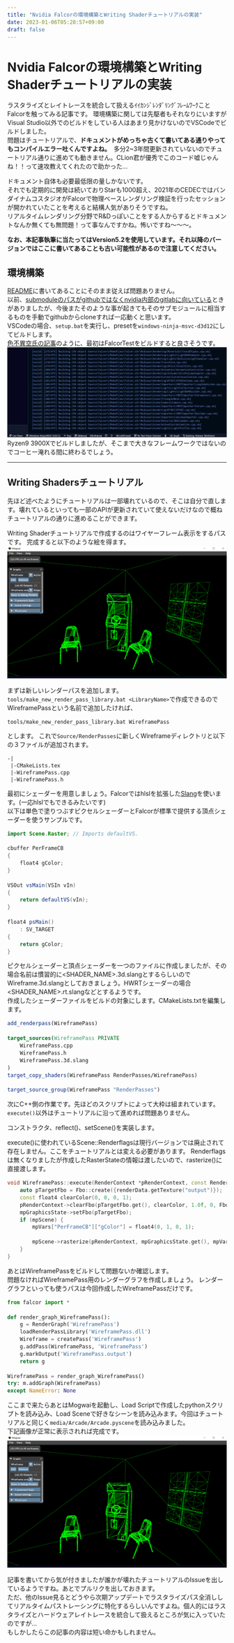 ```yaml
---
title: "Nvidia Falcorの環境構築とWriting Shaderチュートリアルの実装"
date: 2023-01-06T05:28:57+09:00
draft: false
---
```


# Nvidia Falcorの環境構築とWriting Shaderチュートリアルの実装
ラスタライズとレイトレースを統合して扱えるｲｲｶﾝｼﾞﾚﾝﾀﾞﾘﾝｸﾞﾌﾚｰﾑﾜｰｸことFalcorを触ってみる記事です。
環境構築に関しては先駆者もそれなりにいますがVisual Studio以外でのビルドをしている人はあまり見かけないのでVSCodeでビルドしました。  
問題はチュートリアルで、**ドキュメントがめっちゃ古くて書いてある通りやってもコンパイルエラー吐くんですよね。**　多分2~3年間更新されていないのでチュートリアル通りに進めても動きません。CLion君が優秀でこのコード嘘じゃんね！！って速攻教えてくれたので助かった...  

ドキュメント自体も必要最低限の量しかないです。  
それでも定期的に開発は続いておりStarも1000超え、2021年のCEDECではバンダイナムコスタジオがFalcorで物理ベースレンダリング検証を行ったセッションが開かれていたことを考えると結構人気がありそうですね。  
リアルタイムレンダリング分野でR&Dっぽいことをする人からするとドキュメントなんか無くても無問題！って事なんですかね。怖いですね～～～。

**なお、本記事執筆に当たってはVersion5.2を使用しています。それ以降のバージョンではここに書いてあることも古い可能性があるので注意してください。**

## 環境構築
[README](https://github.com/NVIDIAGameWorks/Falcor#readme)に書いてあることにそのまま従えば問題ありません。  
以前、[submoduleのパスがgithubではなくnvidia内部のgitlabに向いている](https://github.com/NVIDIAGameWorks/Falcor/pull/327)ときがありましたが、今後またそのような事が起きてもそのサブモジュールに相当するものを手動でgithubからcloneすれば一応動くと思います。  
VSCodeの場合、`setup.bat`を実行し、presetを`windows-ninja-msvc-d3d12`にしてビルドします。  
[色不異空氏の記事](https://shikihuiku.github.io/post/falcor_getting_started/)のように、最初はFalcorTestをビルドすると良さそうです。　　
![](2023-01-11-18-19-52.png)
Ryzen9 3900Xでビルドしましたが、そこまで大きなフレームワークではないのでコーヒー淹れる間に終わるでしょう。

---
## Writing Shadersチュートリアル
先ほど述べたようにチュートリアルは一部壊れているので、そこは自分で直します。壊れているといっても一部のAPIが更新されていて使えないだけなので概ねチュートリアルの通りに進めることができます。

Writing Shaderチュートリアルで作成するのはワイヤーフレーム表示をするパスです。
完成すると以下のような絵を得ます。
![](2023-01-11-21-58-26.png)

まずは新しいレンダーパスを追加します。`tools/make_new_render_pass_library.bat <LibraryName>`で作成できるのでWireframePassという名前で追加したければ、
```
tools/make_new_render_pass_library.bat WireframePass
```  
とします。
これで`Source/RenderPasses`に新しくWireframeディレクトリと以下の３ファイルが追加されます。
```
-|
 |-CMakeLists.tex
 |-WireframePass.cpp
 |-WireframePass.h
```
最初にシェーダーを用意しましょう。Falcorではhlslを拡張した[Slang](https://github.com/shader-slang/slang)を使います。(一応hlslでもできるみたいです)  
以下は単色で塗りつぶすピクセルシェーダーとFalcorが標準で提供する頂点シェーダーを使うサンプルです。
```java
import Scene.Raster; // Imports defaultVS.

cbuffer PerFrameCB
{
    float4 gColor;
}

VSOut vsMain(VSIn vIn)
{
    return defaultVS(vIn);
}

float4 psMain()
    : SV_TARGET
{
    return gColor;
}

```
ピクセルシェーダーと頂点シェーダーを一つのファイルに作成しましたが、その場合名前は慣習的に<SHADER_NAME>.3d.slangとするらしいのでWireframe.3d.slangとしておきましょう。HWRTシェーダーの場合<SHADER_NAME>.rt.slangなどとするようです。  
作成したシェーダーファイルをビルドの対象にします。CMakeLists.txtを編集します。
```CMake
add_renderpass(WireframePass)

target_sources(WireframePass PRIVATE
    WireframePass.cpp
    WireframePass.h
    WireframePass.3d.slang
)
target_copy_shaders(WireframePass RenderPasses/WireframePass)

target_source_group(WireframePass "RenderPasses")
```
次にC++側の作業です。先ほどのスクリプトによって大枠は組まれています。  
`execute()`以外はチュートリアルに沿って進めれば問題ありません。

コンストラクタ、reflect()、setScene()を実装します。

execute()に使われているScene::Renderflagsは現行バージョンでは廃止されて存在しません。ここをチュートリアルとは変える必要があります。
Renderflagsは無くなりましたが作成したRasterStateの情報は渡したいので、rasterize()に直接渡します。

```C++
void WireframePass::execute(RenderContext *pRenderContext, const RenderData &renderData) {
    auto pTargetFbo = Fbo::create({renderData.getTexture("output")});
    const float4 clearColor(0, 0, 0, 1);
    pRenderContext->clearFbo(pTargetFbo.get(), clearColor, 1.0f, 0, FboAttachmentType::All);
    mpGraphicsState->setFbo(pTargetFbo);
    if (mpScene) {
        mpVars["PerFrameCB"]["gColor"] = float4(0, 1, 0, 1);

        mpScene->rasterize(pRenderContext, mpGraphicsState.get(), mpVars.get(), mpRasterState, mpRasterState);
    }
}
```
あとはWireframePassをビルドして問題ないか確認します。  
問題なければWireframePass用のレンダーグラフを作成しましょう。
レンダーグラフといっても使うパスは今回作成したWireframePassだけです。　　
```Python
from falcor import *

def render_graph_WireframePass():
    g = RenderGraph('WireframePass')
    loadRenderPassLibrary('WireframePass.dll')
    Wireframe = createPass('WireframePass')
    g.addPass(WireframePass, 'WireframePass')
    g.markOutput('WireframePass.output')
    return g

WireframePass = render_graph_WireframePass()
try: m.addGraph(WireframePass)
except NameError: None
```

ここまで来たらあとはMogwaiを起動し、Load Scriptで作成したpythonスクリプトを読み込み、Load Sceneで好きなシーンを読み込みます。今回はチュートリアルと同じく`media/Arcade/Arcade.pyscene`を読み込みました。  
下記画像が正常に表示されれば完成です。
![](2023-01-11-21-58-26.png)


記事を書いてから気が付きましたが誰かが壊れたチュートリアルのIssueを出しているようですね。あとでプルリクを出しておきます。  
ただ、他のIssue見るとどうやら次期アップデートでラスタライズパス全消ししてリアルタイムパストレーシングに特化するらしいんですよね。個人的にはラスタライズとハードウェアレイトレースを統合して扱えるところが気に入っていたのですが...  
もしかしたらこの記事の内容は短い命かもしれません。
